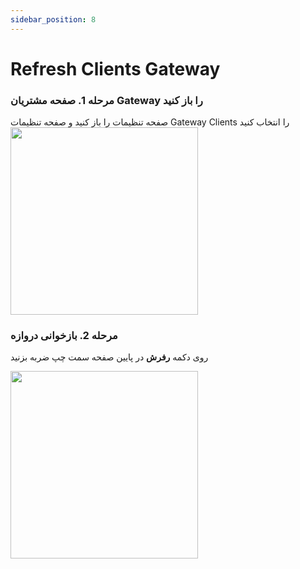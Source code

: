 ```yaml
---
sidebar_position: 8
---
```


# Refresh Clients Gateway

### مرحله 1. صفحه مشتریان Gateway را باز کنید

صفحه تنظیمات را باز کنید و صفحه تنظیمات Gateway Clients را انتخاب کنید
<img src="/img/settings .png" width="300" />

### مرحله 2. بازخوانی دروازه

روی دکمه **رفرش** در پایین صفحه سمت چپ ضربه بزنید

<img src="/img/gatewayClient.png" width="300" />
